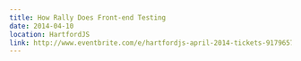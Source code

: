 ```yaml
---
title: How Rally Does Front-end Testing
date: 2014-04-10
location: HartfordJS
link: http://www.eventbrite.com/e/hartfordjs-april-2014-tickets-9179657603
---
```

